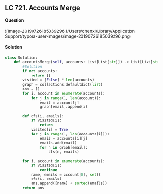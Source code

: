 ## LC 721. Accounts Merge

#### Question

![image-20190726185039296](/Users/chenxi/Library/Application Support/typora-user-images/image-20190726185039296.png)



#### Solution

```python
class Solution:
    def accountsMerge(self, accounts: List[List[str]]) -> List[List[str]]:
        #Solution
        if not accounts:
            return []
        visited = [False] * len(accounts)
        graph = collections.defaultdict(list)
        ans = []
        for i, account in enumerate(accounts):
            for j in range(1, len(account)):
                email = account[j]
                graph[email].append(i)
        
        def dfs(i, emails):
            if visited[i]:
                return
            visited[i] = True
            for j in range(1, len(accounts[i])):
                email = accounts[i][j]
                emails.add(email)
                for n in graph[email]:
                    dfs(n, emails)
        
        for i, account in enumerate(accounts):
            if visited[i]:
                continue
            name, emails = account[0], set()
            dfs(i, emails)
            ans.append([name] + sorted(emails))
        return ans
```

